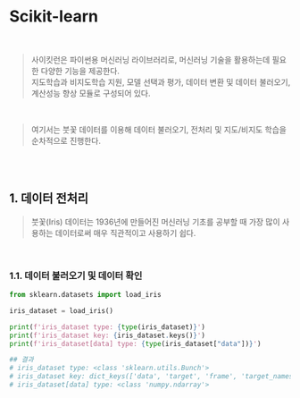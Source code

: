 # Scikit-learn
<br/>

> 사이킷런은 파이썬용 머신러닝 라이브러리로, 머신러닝 기술을 활용하는데 필요한 다양한 기능을 제공한다. <br/>
> 지도학습과 비지도학습 지원, 모델 선택과 평가, 데이터 변환 및 데이터 불러오기, 계산성능 향상 모듈로 구성되어 있다. <br/>

<br/>

> 여기서는 붓꽃 데이터를 이용해 데이터 불러오기, 전처리 및 지도/비지도 학습을 순차적으로 진행한다.

<br/><br/>

## 1. 데이터 전처리
> 붓꽃(Iris) 데이터는 1936년에 만들어진 머신러닝 기초를 공부할 때 가장 많이 사용하는 데이터로써 매우 직관적이고 사용하기 쉽다.

<br/>

### 1.1. 데이터 불러오기 및 데이터 확인
```python
from sklearn.datasets import load_iris

iris_dataset = load_iris()

print(f'iris_dataset type: {type(iris_dataset)}')
print(f'iris_dataset key: {iris_dataset.keys()}')
print(f'iris_dataset[data] type: {type(iris_dataset["data"])}')

## 결과
# iris_dataset type: <class 'sklearn.utils.Bunch'>
# iris_dataset key: dict_keys(['data', 'target', 'frame', 'target_names', 'DESCR', 'feature_names', 'filename'])
# iris_dataset[data] type: <class 'numpy.ndarray'>
```
